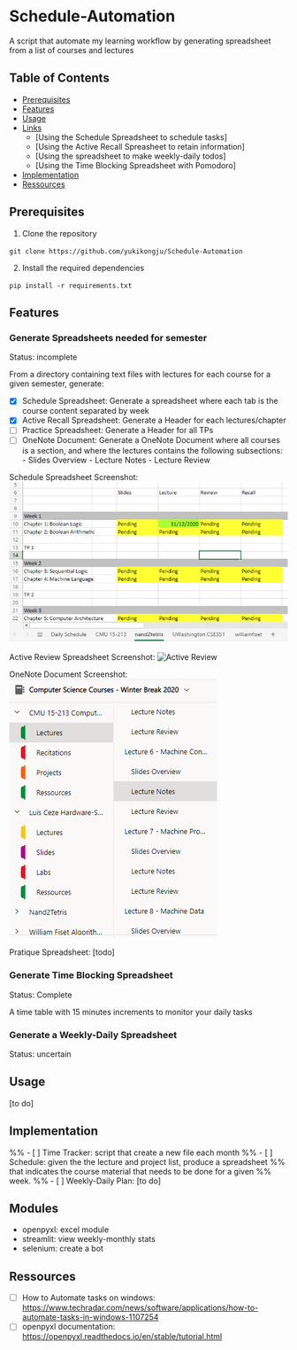 # Schedule-Automation

A script that automate my learning workflow by generating spreadsheet from
a list of courses and lectures

## Table of Contents

* [Prerequisites](#prerequisites)
* [Features](#features)
* [Usage](#usage)
* [Links](#links)
	* [Using the Schedule Spreadsheet to schedule tasks]
	* [Using the Active Recall Spreasheet to retain information]
	* [Using the spreadsheet to make weekly-daily todos]
	* [Using the Time Blocking Spreadsheet with Pomodoro]
* [Implementation](#implementation)
* [Ressources](#ressources)

## Prerequisites

1. Clone the repository

`` git clone https://github.com/yukikongju/Schedule-Automation ``

2. Install the required dependencies

`` pip install -r requirements.txt ``

## Features

### Generate Spreadsheets needed for semester

Status: incomplete

From a directory containing text files with lectures for each course for
a given semester, generate:

- [x] Schedule Spreadsheet: Generate a spreadsheet where each tab is the course
	  content separated by week
- [x] Active Recall Spreadsheet: Generate a Header for each lectures/chapter
- [ ] Practice Spreadsheet: Generate a Header for all TPs
- [ ] OneNote Document: Generate a OneNote Document where all courses is
	  a section, and where the lectures contains the following subsections:
	  - Slides Overview
	  - Lecture Notes
	  - Lecture Review

Schedule Spreadsheet Screenshot:
![Schedule](screenshots/schedule_v1.png)

Active Review Spreadsheet Screenshot:
![Active Review](screenshots/active_review_v1.png)

OneNote Document Screenshot:
![OneNote Document](screenshots/onenote_v1.png)

Pratique Spreadsheet:
[todo]

### Generate Time Blocking Spreadsheet

Status: Complete

A time table with 15 minutes increments to monitor your daily tasks

### Generate a Weekly-Daily Spreadsheet

Status: uncertain


## Usage

[to do]

## Implementation

%% - [ ] Time Tracker: script that create a new file each month
%% - [ ] Schedule: given the the lecture and project list, produce a spreadsheet
%%       that indicates the course material that needs to be done for a given
%%       week.
%% - [ ] Weekly-Daily Plan: [to do]


## Modules

* openpyxl: excel module
* streamlit: view weekly-monthly stats
* selenium: create a bot

## Ressources

- [ ] How to Automate tasks on windows: https://www.techradar.com/news/software/applications/how-to-automate-tasks-in-windows-1107254
- [ ] openpyxl documentation: https://openpyxl.readthedocs.io/en/stable/tutorial.html
